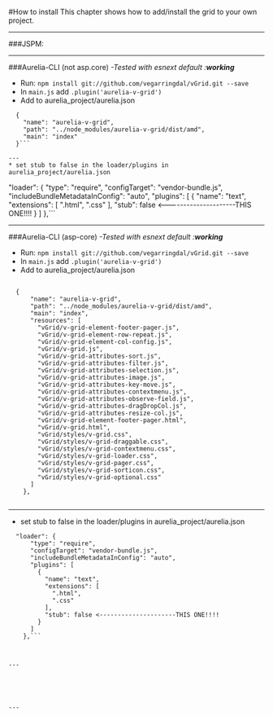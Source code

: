 #How to install
This chapter shows how to add/install the grid to your own project.

---
###JSPM:


---
###Aurelia-CLI (not asp.core)
*-Tested with esnext default :**working***
* Run: ```npm install git://github.com/vegarringdal/vGrid.git --save```
* In ```main.js``` add ```.plugin('aurelia-v-grid')```
* Add to aurelia_project/aurelia.json
```
  {
    "name": "aurelia-v-grid",
    "path": "../node_modules/aurelia-v-grid/dist/amd",
    "main": "index"
  }```

---
* set stub to false in the loader/plugins in aurelia_project/aurelia.json
```
  "loader": {
      "type": "require",
      "configTarget": "vendor-bundle.js",
      "includeBundleMetadataInConfig": "auto",
      "plugins": [
        {
          "name": "text",
          "extensions": [
            ".html",
            ".css"
          ],
          "stub": false <---------------------THIS ONE!!!!
        }
      ]
    },```


---

###Aurelia-CLI (asp-core)
*-Tested with esnext default :**working***
* Run: ```npm install git://github.com/vegarringdal/vGrid.git --save```
* In ```main.js``` add ```.plugin('aurelia-v-grid')```
* Add to aurelia_project/aurelia.json
```
  
  {
      "name": "aurelia-v-grid",
      "path": "../node_modules/aurelia-v-grid/dist/amd",
      "main": "index",
      "resources": [
        "vGrid/v-grid-element-footer-pager.js",
        "vGrid/v-grid-element-row-repeat.js",
        "vGrid/v-grid-element-col-config.js",
        "vGrid/v-grid.js",
        "vGrid/v-grid-attributes-sort.js",
        "vGrid/v-grid-attributes-filter.js",
        "vGrid/v-grid-attributes-selection.js",
        "vGrid/v-grid-attributes-image.js",
        "vGrid/v-grid-attributes-key-move.js",
        "vGrid/v-grid-attributes-contextmenu.js",
        "vGrid/v-grid-attributes-observe-field.js",
        "vGrid/v-grid-attributes-dragDropCol.js",
        "vGrid/v-grid-attributes-resize-col.js",
        "vGrid/v-grid-element-footer-pager.html",
        "vGrid/v-grid.html",
        "vGrid/styles/v-grid.css",
        "vGrid/styles/v-grid-draggable.css",
        "vGrid/styles/v-grid-contextmenu.css",
        "vGrid/styles/v-grid-loader.css",
        "vGrid/styles/v-grid-pager.css",
        "vGrid/styles/v-grid-sorticon.css",
        "vGrid/styles/v-grid-optional.css"
      ]
    },
  
  ```

---
* set stub to false in the loader/plugins in aurelia_project/aurelia.json
```
  "loader": {
      "type": "require",
      "configTarget": "vendor-bundle.js",
      "includeBundleMetadataInConfig": "auto",
      "plugins": [
        {
          "name": "text",
          "extensions": [
            ".html",
            ".css"
          ],
          "stub": false <---------------------THIS ONE!!!!
        }
      ]
    },```



---





---

